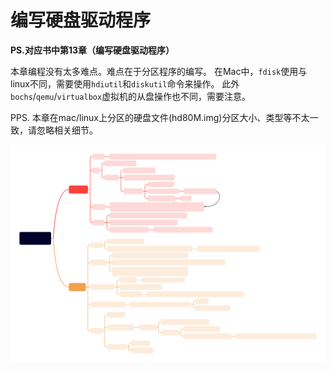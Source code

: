 # 编写硬盘驱动程序

__PS.对应书中第13章（编写硬盘驱动程序）__

本章编程没有太多难点。难点在于分区程序的编写。
在Mac中，`fdisk`使用与linux不同，需要使用`hdiutil`和`diskutil`命令来操作。
此外`bochs`/`qemu`/`virtualbox`虚拟机的从盘操作也不同，需要注意。

PPS. 本章在mac/linux上分区的硬盘文件(hd80M.img)分区大小、类型等不太一致，请忽略相关细节。

![13.硬盘驱动.svg](../doc/image/13.硬盘驱动.svg)